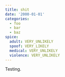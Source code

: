 ```yaml
---
title: shit
date: '2000-01-01'
categories:
  - foo
  - bar
  - baz
spice:
  adult: VERY_UNLIKELY
  spoof: VERY_LIKELY
  medical: VERY_UNLIKELY
  violence: VERY_UNLIKELY
---
```


Testing.
